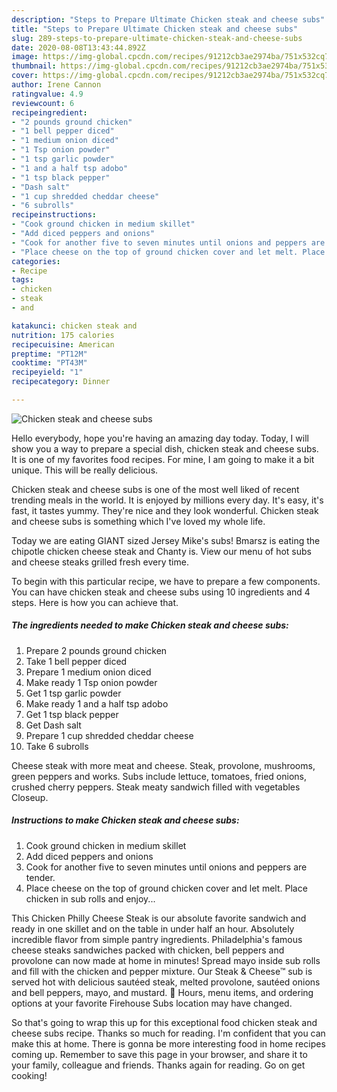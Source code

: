 ```yaml
---
description: "Steps to Prepare Ultimate Chicken steak and cheese subs"
title: "Steps to Prepare Ultimate Chicken steak and cheese subs"
slug: 289-steps-to-prepare-ultimate-chicken-steak-and-cheese-subs
date: 2020-08-08T13:43:44.892Z
image: https://img-global.cpcdn.com/recipes/91212cb3ae2974ba/751x532cq70/chicken-steak-and-cheese-subs-recipe-main-photo.jpg
thumbnail: https://img-global.cpcdn.com/recipes/91212cb3ae2974ba/751x532cq70/chicken-steak-and-cheese-subs-recipe-main-photo.jpg
cover: https://img-global.cpcdn.com/recipes/91212cb3ae2974ba/751x532cq70/chicken-steak-and-cheese-subs-recipe-main-photo.jpg
author: Irene Cannon
ratingvalue: 4.9
reviewcount: 6
recipeingredient:
- "2 pounds ground chicken"
- "1 bell pepper diced"
- "1 medium onion diced"
- "1 Tsp onion powder"
- "1 tsp garlic powder"
- "1 and a half tsp adobo"
- "1 tsp black pepper"
- "Dash salt"
- "1 cup shredded cheddar cheese"
- "6 subrolls"
recipeinstructions:
- "Cook ground chicken in medium skillet"
- "Add diced peppers and onions"
- "Cook for another five to seven minutes until onions and peppers are tender."
- "Place cheese on the top of ground chicken cover and let melt. Place chicken in sub rolls and enjoy..."
categories:
- Recipe
tags:
- chicken
- steak
- and

katakunci: chicken steak and 
nutrition: 175 calories
recipecuisine: American
preptime: "PT12M"
cooktime: "PT43M"
recipeyield: "1"
recipecategory: Dinner

---
```



![Chicken steak and cheese subs](https://img-global.cpcdn.com/recipes/91212cb3ae2974ba/751x532cq70/chicken-steak-and-cheese-subs-recipe-main-photo.jpg)

Hello everybody, hope you're having an amazing day today. Today, I will show you a way to prepare a special dish, chicken steak and cheese subs. It is one of my favorites food recipes. For mine, I am going to make it a bit unique. This will be really delicious.

Chicken steak and cheese subs is one of the most well liked of recent trending meals in the world. It is enjoyed by millions every day. It's easy, it's fast, it tastes yummy. They're nice and they look wonderful. Chicken steak and cheese subs is something which I've loved my whole life.

Today we are eating GIANT sized Jersey Mike&#39;s subs! Bmarsz is eating the chipotle chicken cheese steak and Chanty is. View our menu of hot subs and cheese steaks grilled fresh every time.


To begin with this particular recipe, we have to prepare a few components. You can have chicken steak and cheese subs using 10 ingredients and 4 steps. Here is how you can achieve that.

##### The ingredients needed to make Chicken steak and cheese subs:

1. Prepare 2 pounds ground chicken
1. Take 1 bell pepper diced
1. Prepare 1 medium onion diced
1. Make ready 1 Tsp onion powder
1. Get 1 tsp garlic powder
1. Make ready 1 and a half tsp adobo
1. Get 1 tsp black pepper
1. Get Dash salt
1. Prepare 1 cup shredded cheddar cheese
1. Take 6 subrolls


Cheese steak with more meat and cheese. Steak, provolone, mushrooms, green peppers and works. Subs include lettuce, tomatoes, fried onions, crushed cherry peppers. Steak meaty sandwich filled with vegetables Closeup. 

##### Instructions to make Chicken steak and cheese subs:

1. Cook ground chicken in medium skillet
1. Add diced peppers and onions
1. Cook for another five to seven minutes until onions and peppers are tender.
1. Place cheese on the top of ground chicken cover and let melt. Place chicken in sub rolls and enjoy...


This Chicken Philly Cheese Steak is our absolute favorite sandwich and ready in one skillet and on the table in under half an hour. Absolutely incredible flavor from simple pantry ingredients. Philadelphia&#39;s famous cheese steaks sandwiches packed with chicken, bell peppers and provolone can now made at home in minutes! Spread mayo inside sub rolls and fill with the chicken and pepper mixture. Our Steak &amp; Cheese™ sub is served hot with delicious sautéed steak, melted provolone, sautéed onions and bell peppers, mayo, and mustard. 🚨 Hours, menu items, and ordering options at your favorite Firehouse Subs location may have changed. 

So that's going to wrap this up for this exceptional food chicken steak and cheese subs recipe. Thanks so much for reading. I'm confident that you can make this at home. There is gonna be more interesting food in home recipes coming up. Remember to save this page in your browser, and share it to your family, colleague and friends. Thanks again for reading. Go on get cooking!
